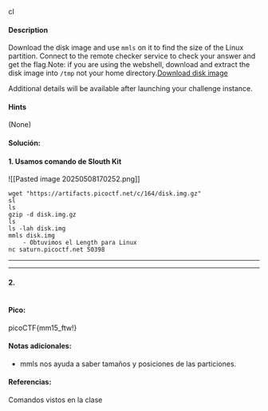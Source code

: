 cl
#### Description
Download the disk image and use `mmls` on it to find the size of the Linux partition. Connect to the remote checker service to check your answer and get the flag.Note: if you are using the webshell, download and extract the disk image into `/tmp` not your home directory.[Download disk image](https://artifacts.picoctf.net/c/164/disk.img.gz)

Additional details will be available after launching your challenge instance.

#### Hints 
(None)


#### Solución:

#### 1. Usamos comando de Slouth Kit
![[Pasted image 20250508170252.png]]

````
wget "https://artifacts.picoctf.net/c/164/disk.img.gz"
sl
ls
gzip -d disk.img.gz
ls
ls -lah disk.img
mmls disk.img
	- Obtuvimos el Length para Linux
nc saturn.picoctf.net 50398
`````




--- 
---
#### 2.

````

`````


#### Pico:
picoCTF{mm15_ftw!}

#### Notas adicionales:
- mmls nos ayuda a saber tamaños y posiciones de las particiones.

#### Referencias:
Comandos vistos en la clase


